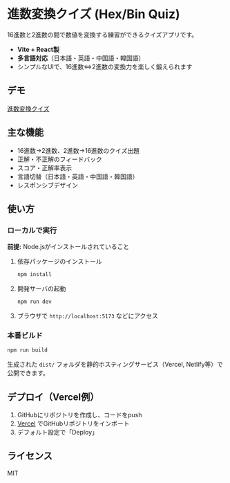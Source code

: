 # 進数変換クイズ (Hex/Bin Quiz)

16進数と2進数の間で数値を変換する練習ができるクイズアプリです。

- **Vite + React製**
- **多言語対応**（日本語・英語・中国語・韓国語）
- シンプルなUIで、16進数⇔2進数の変換力を楽しく鍛えられます

## デモ
[進数変換クイズ](https://hex-bin-quiz.vercel.app/)

## 主な機能
- 16進数→2進数、2進数→16進数のクイズ出題
- 正解・不正解のフィードバック
- スコア・正解率表示
- 言語切替（日本語・英語・中国語・韓国語）
- レスポンシブデザイン

## 使い方

### ローカルで実行

**前提:** Node.jsがインストールされていること

1. 依存パッケージのインストール
   ```bash
   npm install
   ```
2. 開発サーバの起動
   ```bash
   npm run dev
   ```
3. ブラウザで `http://localhost:5173` などにアクセス

### 本番ビルド

```bash
npm run build
```
生成された `dist/` フォルダを静的ホスティングサービス（Vercel, Netlify等）で公開できます。

## デプロイ（Vercel例）
1. GitHubにリポジトリを作成し、コードをpush
2. [Vercel](https://vercel.com/) でGitHubリポジトリをインポート
3. デフォルト設定で「Deploy」

## ライセンス
MIT
